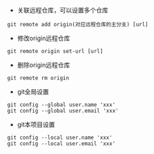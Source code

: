 - 关联远程仓库，可以设置多个仓库
```
git remote add origin(对应远程仓库的主分支) [url]
```
- 修改origin远程仓库
```
git remote origin set-url [url]
```
- 删除origin远程仓库
```
git remote rm origin
```
- git全局设置
```
git config --global user.name 'xxx'
git config --global user.email 'xxx'
```
- git本项目设置
```
git config --local user.name 'xxx'
git config --local user.email 'xxx'
```
